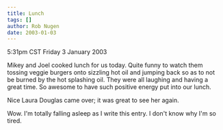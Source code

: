 ```yaml
---
title: Lunch
tags: []
author: Rob Nugen
date: 2003-01-03
---
```


<p class=date>5:31pm CST Friday 3 January 2003</p>

<p>Mikey and Joel cooked lunch for us today.  Quite funny to watch
them tossing veggie burgers onto sizzling hot oil and jumping back so
as to not be burned by the hot splashing oil.  They were all laughing
and having a great time.  So awesome to have such positive energy put
into our lunch.</p>

<p>Nice Laura Douglas came over; it was great to see her again.</p>

<p>Wow.  I'm totally falling asleep as I write this entry.  I don't
know why I'm so tired.</p>
